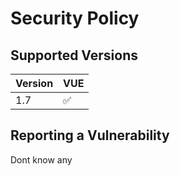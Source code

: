 # Security Policy

## Supported Versions

| Version | VUE                |
| ------- | ------------------ |
| 1.7     | :white_check_mark: |


## Reporting a Vulnerability

Dont know any